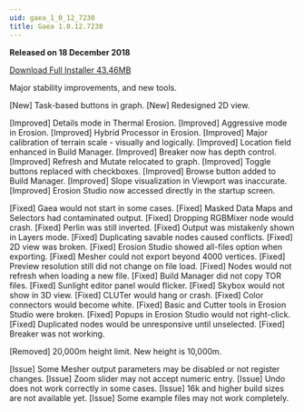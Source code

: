 ```yaml
---
uid: gaea_1_0_12_7230
title: Gaea 1.0.12.7230
---
```



**Released on 18 December 2018**

<a href="http://viridian.quadspinner.com/gaea/Gaea-1.0.12.7230.msi?key=DC00">Download Full Installer 43.46MB</a> <br>


<div class="release-note">

Major stability improvements, and new tools.

[New] Task-based buttons in graph.
[New] Redesigned 2D view.

[Improved] Details mode in Thermal Erosion.
[Improved] Aggressive mode in Erosion.
[Improved] Hybrid Processor in Erosion.
[Improved] Major calibration of terrain scale - visually and logically.
[Improved] Location field enhanced in Build Manager.
[Improved] Breaker now has depth control.
[Improved] Refresh and Mutate relocated to graph.
[Improved] Toggle buttons replaced with checkboxes.
[Improved] Browse button added to Build Manager.
[Improved] Slope visualization in Viewport was inaccurate.
[Improved] Erosion Studio now accessed directly in the startup screen.

[Fixed] Gaea would not start in some cases.
[Fixed] Masked Data Maps and Selectors had contaminated output.
[Fixed] Dropping RGBMixer node would crash.
[Fixed] Perlin was still inverted.
[Fixed] Output was mistakenly shown in Layers mode.
[Fixed] Duplicating savable nodes caused conflicts.
[Fixed] 2D view was broken.
[Fixed] Erosion Studio showed all-files option when exporting.
[Fixed] Mesher could not export beyond 4000 vertices.
[Fixed] Preview resolution still did not change on file load.
[Fixed] Nodes would not refresh when loading a new file.
[Fixed] Build Manager did not copy TOR files.
[Fixed] Sunlight editor panel would flicker.
[Fixed] Skybox would not show in 3D view.
[Fixed] CLUTer would hang or crash.
[Fixed] Color connectors would become white.
[Fixed] Basic and Cutter tools in Erosion Studio were broken.
[Fixed] Popups in Erosion Studio would not right-click.
[Fixed] Duplicated nodes would be unresponsive until unselected.
[Fixed] Breaker was not working.

[Removed] 20,000m height limit. New height is 10,000m.

[Issue] Some Mesher output parameters may be disabled or not register changes.
[Issue] Zoom slider may not accept numeric entry.
[Issue] Undo does not work correctly in some cases.
[Issue] 16k and higher build sizes are not available yet.
[Issue] Some example files may not work completely.

</div>
